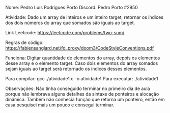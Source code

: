 Nome: Pedro Luís Rodrigues Porto
Discord: Pedro Porto #2950

Atividade: Dado um array de inteiros e um inteiro target, retornar os índices dos dois números do array que somados são iguais ao target.

Link Leetcode: https://leetcode.com/problems/two-sum/

Regras de código: https://fabiensanglard.net/fd_proxy/doom3/CodeStyleConventions.pdf

Funciona: Digitar quantidade de elementos do array, depois os elementos desse array e o elemento target. Caso dois elementos do array somados sejam iguais ao target será retornado os índices desses elementos.

Para compilar: gcc ./atividade1.c -o atividade1
Para executar: ./atividade1

Observações: Não tinha conseguido terminar no primeiro dia de aula porque não lembrava alguns detalhes da sintaxe de ponteiros e alocação dinâmica. Também não conhecia função que retorna um ponteiro, então em casa pesquisei mais um pouco e consegui terminar.


